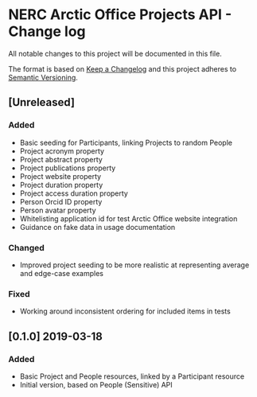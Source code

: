 # NERC Arctic Office Projects API - Change log

All notable changes to this project will be documented in this file.

The format is based on [Keep a Changelog](http://keepachangelog.com/en/1.0.0/)
and this project adheres to [Semantic Versioning](http://semver.org/spec/v2.0.0.html).

## [Unreleased]

### Added

* Basic seeding for Participants, linking Projects to random People
* Project acronym property
* Project abstract property
* Project publications property
* Project website property
* Project duration property
* Project access duration property
* Person Orcid ID property
* Person avatar property
* Whitelisting application id for test Arctic Office website integration
* Guidance on fake data in usage documentation

### Changed

* Improved project seeding to be more realistic at representing average and edge-case examples

### Fixed

* Working around inconsistent ordering for included items in tests

## [0.1.0] 2019-03-18

### Added

* Basic Project and People resources, linked by a Participant resource
* Initial version, based on People (Sensitive) API
